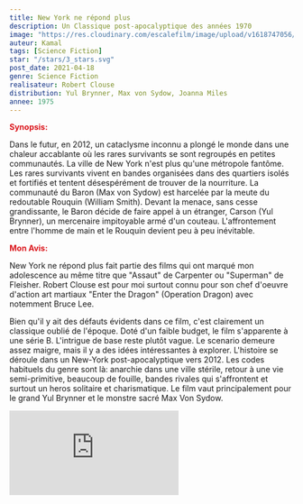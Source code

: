 ```yaml
---
title: New York ne répond plus
description: Un Classique post-apocalyptique des années 1970
image: "https://res.cloudinary.com/escalefilm/image/upload/v1618747056/NewYork_xdmmyv.jpg"
auteur: Kamal
tags: [Science Fiction]
star: "/stars/3_stars.svg"
post_date: 2021-04-18
genre: Science Fiction
realisateur: Robert Clouse
distribution: Yul Brynner, Max von Sydow, Joanna Miles
annee: 1975
---
```

 <span style="color:#db161c">**Synopsis:**</span>

Dans le futur, en 2012, un cataclysme inconnu a plongé le monde dans une chaleur accablante où les rares survivants se sont regroupés en petites communautés. La ville de New York n'est plus qu'une métropole fantôme. Les rares survivants vivent en bandes organisées dans des quartiers isolés et fortifiés et tentent désespérément de trouver de la nourriture. La communauté du Baron (Max von Sydow) est harcelée par la meute du redoutable Rouquin (William Smith). Devant la menace, sans cesse grandissante, le Baron décide de faire appel à un étranger, Carson (Yul Brynner), un mercenaire impitoyable armé d'un couteau. L'affrontement entre l'homme de main et le Rouquin devient peu à peu inévitable.

<span style="color:#db161c">**Mon Avis:**</span>


New York ne répond plus fait partie des films qui ont marqué mon adolescence au même titre que "Assaut" de Carpenter ou "Superman" de Fleisher.
Robert Clouse est pour moi surtout connu pour son chef d'oeuvre d'action art martiaux "Enter the Dragon" (Operation Dragon) avec notemment Bruce Lee.

Bien qu'il y ait des défauts évidents dans ce film, c'est clairement un classique oublié de l'époque. Doté d'un faible budget, le film s'apparente à une série B. L'intrigue de base reste plutôt vague. Le scenario demeure assez maigre, mais il y a des idées intéressantes à explorer. L'histoire se déroule dans un New-York post-apocalyptique vers 2012. Les codes habituels du genre sont là: anarchie dans une ville stérile, retour à une vie semi-primitive, beaucoup de fouille, bandes rivales qui s'affrontent et surtout un heros solitaire et charismatique.
Le film vaut principalement pour le grand Yul Brynner et le monstre sacré Max Von Sydow.

<div>
    <iframe src="https://www.youtube.com/embed/BXO2o0peZGM" title="YouTube video player" frameborder="0" allow="accelerometer; autoplay; clipboard-write; encrypted-media; gyroscope; picture-in-picture" allowfullscreen></iframe>
</div>